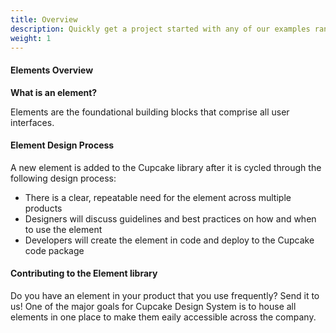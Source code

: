 ```yaml
---
title: Overview
description: Quickly get a project started with any of our examples ranging from using parts of the framework to custom components and layouts.
weight: 1
---
```

<!-- 
{% for item in site.data.nav %}
<h3>{{ item.title }}</h3>
  <ul>
    {% for page in item.pages %}
      <li><a href="{{ page.title }}">{{ page.title }}</a></li>
    {% endfor %}
  </ul>
{% endfor %} -->

#### Elements Overview

**What is an element?**

Elements are the foundational building blocks that comprise all user interfaces. 

<!-- <img src="{{ site.url }}{{ site.baseurl }}/assets/img/elements/element-overview/element-overview-diagram.png" width="800px;"> -->


#### Element Design Process

A new element is added to the Cupcake library after it is cycled through the following design process:

- There is a clear, repeatable need for the element across multiple products
- Designers will discuss guidelines and best practices on how and when to use the element
- Developers will create the element in code and deploy to the Cupcake code package 

<!-- <img src="{{ site.url }}{{ site.baseurl }}/assets/img/elements/element-overview/element-overview-design-process-diagram.png" width="300px;"> -->


#### Contributing to the Element library

Do you have an element in your product that you use frequently? Send it to us! One of the major goals for Cupcake Design System is to house all elements in one place to make them eaily accessible across the company.




